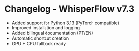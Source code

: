 # Changelog - WhisperFlow v7.3
- Added support for Python 3.13 (PyTorch compatible)
- Improved installation and logging
- Added bilingual documentation (PT/EN)
- Automatic shortcut creation
- GPU + CPU fallback ready

